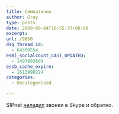```yaml
---
title: Симпатично
author: Gray
type: posts
date: 2009-09-04T16:55:37+00:00
excerpt:
url: /9860
dsq_thread_id:
  - 64308554
esml_socialcount_LAST_UPDATED:
  - 1497003609
essb_cache_expire:
  - 1613998224
categories:
  - Uncategorized

---
```








<p style="clear: both">
  SIPnet <a href="http://www.sipnet.ru/call/skype.html" target="_blank">наладил</a> звонки в Skype и обратно.
</p>